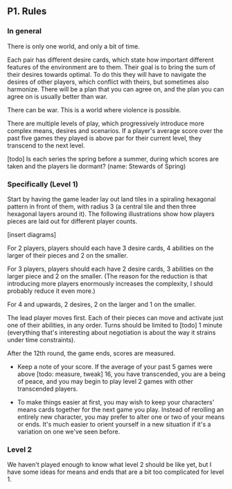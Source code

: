 ## P1. Rules

### In general

There is only one world, and only a bit of time.

Each pair has different desire cards, which state how important different features of the environment are to them. Their goal is to bring the sum of their desires towards optimal. To do this they will have to navigate the desires of other players, which conflict with theirs, but sometimes also harmonize. There will be a plan that you can agree on, and the plan you can agree on is usually better than war.

There can be war. This is a world where violence is possible.

There are multiple levels of play, which progressively introduce more complex means, desires and scenarios. If a player's average score over the past five games they played is above par for their current level, they transcend to the next level.

[todo] Is each series the spring before a summer, during which scores are taken and the players lie dormant? (name: Stewards of Spring)

### Specifically (Level 1)

Start by having the game leader lay out land tiles in a spiraling hexagonal pattern in front of them, with radius 3 (a central tile and then three hexagonal layers around it). The following illustrations show how players pieces are laid out for different player counts.

[insert diagrams]

For 2 players, players should each have 3 desire cards, 4 abilities on the larger of their pieces and 2 on the smaller.

For 3 players, players should each have 2 desire cards, 3 abilities on the larger piece and 2 on the smaller. (The reason for the reduction is that introducing more players enormously increases the complexity, I should probably reduce it even more.)

For 4 and upwards, 2 desires, 2 on the larger and 1 on the smaller.

The lead player moves first. Each of their pieces can move and activate just one of their abilities, in any order. Turns should be limited to [todo] 1 minute (everything that's interesting about negotiation is about the way it strains under time constraints).

After the 12th round, the game ends, scores are measured.

- Keep a note of your score. If the average of your past 5 games were above [todo: measure, tweak] 16, you have transcended, you are a being of peace, and you may begin to play level 2 games with other transcended players.

- To make things easier at first, you may wish to keep your characters' means cards together for the next game you play. Instead of rerolling an entirely new character, you may prefer to alter one or two of your means or ends. It's much easier to orient yourself in a new situation if it's a variation on one we've seen before.

### Level 2

We haven't played enough to know what level 2 should be like yet, but I have some ideas for means and ends that are a bit too complicated for level 1.

